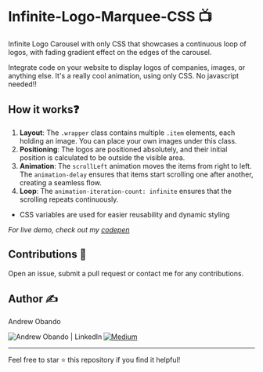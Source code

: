 # Infinite-Logo-Marquee-CSS 📺

 Infinite Logo Carousel with only CSS that showcases a continuous loop of logos, with fading gradient effect on the edges of the carousel.

Integrate code on your website to display logos of companies, images, or anything else. It's a really cool animation, using only CSS. No javascript needed!!

## How it works❓

1. **Layout**: The `.wrapper` class contains multiple `.item` elements, each holding an image. You can place your own images under this class.
2. **Positioning**: The logos are positioned absolutely, and their initial position is calculated to be outside the visible area.
3. **Animation**: The `scrollLeft` animation moves the items from right to left. The `animation-delay` ensures that items start scrolling one after another, creating a seamless flow.
4. **Loop**: The `animation-iteration-count: infinite` ensures that the scrolling repeats continuously.

* CSS variables are used for easier reusability and dynamic styling

*For live demo, check out my [codepen](https://codepen.io/andrew-obando/pen/XWQaBBr)*

## Contributions :handshake:

Open an issue, submit a pull request or contact me for any contributions.

## Author :writing_hand:

Andrew Obando

<a href="https://www.linkedin.com/in/andrewobando/"><img align="left" src="https://img.shields.io/badge/linkedin-%230077B5.svg?style=for-the-badge&logo=linkedin&logoColor=white" alt="Andrew Obando | LinkedIn"/></a>
<a href="https://medium.com/@obandoandrew8">
![Medium](https://img.shields.io/badge/Medium-12100E?style=for-the-badge&logo=medium&logoColor=white)
</a>

---

Feel free to star ⭐ this repository if you find it helpful!
